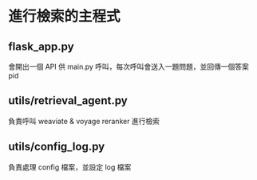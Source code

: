 # 進行檢索的主程式

## flask_app.py
會開出一個 API 供 main.py 呼叫，每次呼叫會送入一題問題，並回傳一個答案 pid

## utils/retrieval_agent.py
負責呼叫 weaviate & voyage reranker 進行檢索

## utils/config_log.py
負責處理 config 檔案，並設定 log 檔案
